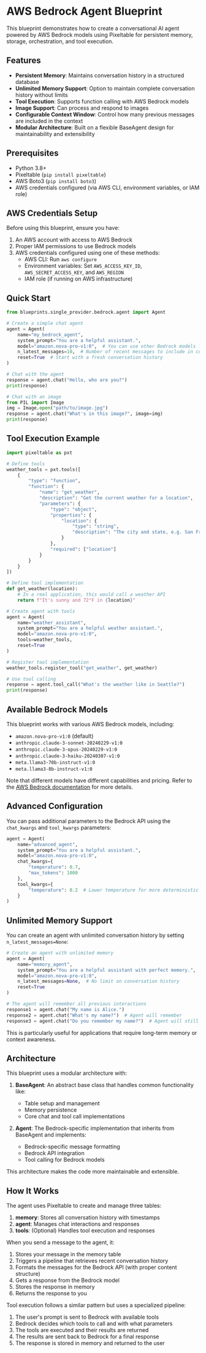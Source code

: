 # AWS Bedrock Agent Blueprint

This blueprint demonstrates how to create a conversational AI agent powered by AWS Bedrock models using Pixeltable for persistent memory, storage, orchestration, and tool execution.

## Features

- **Persistent Memory**: Maintains conversation history in a structured database
- **Unlimited Memory Support**: Option to maintain complete conversation history without limits
- **Tool Execution**: Supports function calling with AWS Bedrock models
- **Image Support**: Can process and respond to images
- **Configurable Context Window**: Control how many previous messages are included in the context
- **Modular Architecture**: Built on a flexible BaseAgent design for maintainability and extensibility

## Prerequisites

- Python 3.8+
- Pixeltable (`pip install pixeltable`)
- AWS Boto3 (`pip install boto3`)
- AWS credentials configured (via AWS CLI, environment variables, or IAM role)

## AWS Credentials Setup

Before using this blueprint, ensure you have:

1. An AWS account with access to AWS Bedrock
2. Proper IAM permissions to use Bedrock models
3. AWS credentials configured using one of these methods:
   - AWS CLI: Run `aws configure`
   - Environment variables: Set `AWS_ACCESS_KEY_ID`, `AWS_SECRET_ACCESS_KEY`, and `AWS_REGION`
   - IAM role (if running on AWS infrastructure)

## Quick Start

```python
from blueprints.single_provider.bedrock.agent import Agent

# Create a simple chat agent
agent = Agent(
    name="my_bedrock_agent",
    system_prompt="You are a helpful assistant.",
    model="amazon.nova-pro-v1:0",  # You can use other Bedrock models like "anthropic.claude-3-sonnet-20240229-v1:0"
    n_latest_messages=10,  # Number of recent messages to include in context (set to None for unlimited)
    reset=True  # Start with a fresh conversation history
)

# Chat with the agent
response = agent.chat("Hello, who are you?")
print(response)

# Chat with an image
from PIL import Image
img = Image.open("path/to/image.jpg")
response = agent.chat("What's in this image?", image=img)
print(response)
```

## Tool Execution Example

```python
import pixeltable as pxt

# Define tools
weather_tools = pxt.tools([
    {
        "type": "function",
        "function": {
            "name": "get_weather",
            "description": "Get the current weather for a location",
            "parameters": {
                "type": "object",
                "properties": {
                    "location": {
                        "type": "string",
                        "description": "The city and state, e.g. San Francisco, CA"
                    }
                },
                "required": ["location"]
            }
        }
    }
])

# Define tool implementation
def get_weather(location):
    # In a real application, this would call a weather API
    return f"It's sunny and 72°F in {location}"

# Create agent with tools
agent = Agent(
    name="weather_assistant",
    system_prompt="You are a helpful weather assistant.",
    model="amazon.nova-pro-v1:0",
    tools=weather_tools,
    reset=True
)

# Register tool implementation
weather_tools.register_tool("get_weather", get_weather)

# Use tool calling
response = agent.tool_call("What's the weather like in Seattle?")
print(response)
```

## Available Bedrock Models

This blueprint works with various AWS Bedrock models, including:

- `amazon.nova-pro-v1:0` (default)
- `anthropic.claude-3-sonnet-20240229-v1:0`
- `anthropic.claude-3-opus-20240229-v1:0`
- `anthropic.claude-3-haiku-20240307-v1:0`
- `meta.llama3-70b-instruct-v1:0`
- `meta.llama3-8b-instruct-v1:0`

Note that different models have different capabilities and pricing. Refer to the [AWS Bedrock documentation](https://docs.aws.amazon.com/bedrock/latest/userguide/what-is-bedrock.html) for more details.

## Advanced Configuration

You can pass additional parameters to the Bedrock API using the `chat_kwargs` and `tool_kwargs` parameters:

```python
agent = Agent(
    name="advanced_agent",
    system_prompt="You are a helpful assistant.",
    model="amazon.nova-pro-v1:0",
    chat_kwargs={
        "temperature": 0.7,
        "max_tokens": 1000
    },
    tool_kwargs={
        "temperature": 0.2  # Lower temperature for more deterministic tool calls
    }
)
```

## Unlimited Memory Support

You can create an agent with unlimited conversation history by setting `n_latest_messages=None`:

```python
# Create an agent with unlimited memory
agent = Agent(
    name="memory_agent",
    system_prompt="You are a helpful assistant with perfect memory.",
    model="amazon.nova-pro-v1:0",
    n_latest_messages=None,  # No limit on conversation history
    reset=True
)

# The agent will remember all previous interactions
response1 = agent.chat("My name is Alice.")
response2 = agent.chat("What's my name?")  # Agent will remember
response3 = agent.chat("Do you remember my name?")  # Agent will still remember
```

This is particularly useful for applications that require long-term memory or context awareness.

## Architecture

This blueprint uses a modular architecture with:

1. **BaseAgent**: An abstract base class that handles common functionality like:
   - Table setup and management
   - Memory persistence
   - Core chat and tool call implementations

2. **Agent**: The Bedrock-specific implementation that inherits from BaseAgent and implements:
   - Bedrock-specific message formatting
   - Bedrock API integration
   - Tool calling for Bedrock models

This architecture makes the code more maintainable and extensible.

## How It Works

The agent uses Pixeltable to create and manage three tables:

1. **memory**: Stores all conversation history with timestamps
2. **agent**: Manages chat interactions and responses
3. **tools**: (Optional) Handles tool execution and responses

When you send a message to the agent, it:

1. Stores your message in the memory table
2. Triggers a pipeline that retrieves recent conversation history
3. Formats the messages for the Bedrock API (with proper content structure)
4. Gets a response from the Bedrock model
5. Stores the response in memory
6. Returns the response to you

Tool execution follows a similar pattern but uses a specialized pipeline:
1. The user's prompt is sent to Bedrock with available tools
2. Bedrock decides which tools to call and with what parameters
3. The tools are executed and their results are returned
4. The results are sent back to Bedrock for a final response
5. The response is stored in memory and returned to the user
